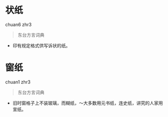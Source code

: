 # 状纸
chuan6 zhr3
> 东台方言词典
- 印有规定格式供写诉状的纸。

# 窗纸
chuan1 zhr3
> 东台方言词典
- 旧时窗格子上不装玻璃，而糊纸，～大多数用元书纸，连史纸，讲究的人家用宣纸。
